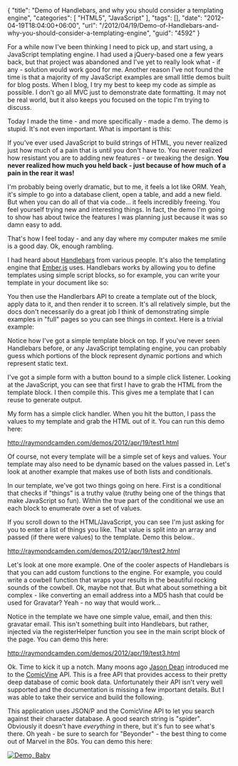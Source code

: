 {
	"title": "Demo of Handlebars, and why you should consider a templating engine",
	"categories": [
		"HTML5",
		"JavaScript"
	],
	"tags": [],
	"date": "2012-04-19T18:04:00+06:00",
	"url": "/2012/04/19/Demo-of-Handlebars-and-why-you-should-consider-a-templating-engine",
	"guid": "4592"
}

For a while now I've been thinking I need to pick up, and start using, a JavaScript templating engine. I had used a jQuery-based one a few years back, but that project was abandoned and I've yet to really look what - if any - solution would work good for me. Another reason I've not found the time is that a majority of my JavaScript examples are small little demos built for blog posts. When I blog, I try my best to keep my code as simple as possible. I don't go all MVC just to demonstrate date formatting. It may not be real world, but it also keeps you focused on the topic I'm trying to discuss. 

Today I made the time - and more specifically - made a demo. The demo is stupid. It's not even important. What is important is this:

If you've ever used JavaScript to build strings of HTML, you never realized just how much of a pain that is until you don't have to. You never realized how resistant you are to adding new features - or tweaking the design. <b>You never realized how much you held back - just because of how much of a pain in the rear it was!</b> 

I'm probably being overly dramatic, but to me, it feels a lot like ORM. Yeah, it's simple to go into a database client, open a table, and add a new field. But when you can do all of that via code... it feels incredibly freeing. You feel yourself trying new and interesting things. In fact, the demo I'm going to show has about twice the features I was planning just because it was so damn easy to add. 

That's how I feel today - and any day where my computer makes me smile is a good day. Ok, enough rambling.

I had heard about <a href="http://handlebarsjs.com/">Handlebars</a> from various people. It's also the templating engine that <a href="http://emberjs.com/">Ember.js</a> uses. Handlebars works by allowing you to define templates using simple script blocks, so for example, you can write your template in your document like so:

<script src="https://gist.github.com/2424281.js?file=gistfile1.txt"></script>

You then use the Handlerbars API to create a template out of the block, apply data to it, and then render it to screen. It's all relatively simple, but the docs don't necessarily do a great job I think of demonstrating simple examples in "full" pages so you can see things in context. Here is a trivial example:

<script src="https://gist.github.com/2424328.js?file=test1.html"></script>

Notice how I've got a simple template block on top. If you've never seen Handlebars before, or any JavaScript templating engine, you can probably guess which portions of the block represent dynamic portions and which represent static text.

I've got a simple form with a button bound to a simple click listener. Looking at the JavaScript, you can see that first I have to grab the HTML from the template block. I then compile this. This gives me a template that I can reuse to generate output.

My form has a simple click handler. When you hit the button, I pass the values to my template and grab the HTML out of it. You can run this demo here: 

<a href="http://raymondcamden.com/demos/2012/apr/19/test1.html">http://raymondcamden.com/demos/2012/apr/19/test1.html</a>

Of course, not every template will be a simple set of keys and values. Your template may also need to be dynamic based on the values passed in. Let's look at another example that makes use of both lists and conditionals.

<script src="https://gist.github.com/2424372.js?file=test2.html"></script>

In our template, we've got two things going on here. First is a conditional that checks if "things" is a truthy value (truthy being one of the things that make JavaScript so fun). Within the true part of the conditional we use an each block to enumerate over a set of values.

If you scroll down to the HTML/JavaScript, you can see I'm just asking for you to enter a list of things you like. That value is split into an array and passed (if there were values) to the template. Demo this below..

<a href="http://raymondcamden.com/demos/2012/apr/19/test2.html">http://raymondcamden.com/demos/2012/apr/19/test2.html</a>

Let's look at one more example. One of the cooler aspects of Handlebars is that you can add custom functions to the engine. For example, you could write a cowbell function that wraps your results in the beautiful rocking sounds of the cowbell. Ok, maybe not that. But what about something a bit complex - like converting an email address into a MD5 hash that could be used for Gravatar? Yeah - no way that would work...

<script src="https://gist.github.com/2424442.js?file=test3.html"></script>

Notice in the template we have one simple value, email, and then this: gravatar email. This isn't something built into Handlebars, but rather, injected via the registerHelper function you see in the main script block of the page. You can demo this here: 

<a href="http://raymondcamden.com/demos/2012/apr/19/test3.html">http://raymondcamden.com/demos/2012/apr/19/test3.html</a>
 
Ok. Time to kick it up a notch. Many moons ago <a href="http://www.12robots.com/">Jason Dean</a> introduced me to the <a href="http://api.comicvine.com">ComicVine</a> API. This is a free API that provides access to their pretty deep database of comic book data. Unfortunately their API isn't very well supported and the documentation is missing a few important details. But I was able to take their service and build the following.

<script src="https://gist.github.com/2424490.js?file=index.html"></script>

This application uses JSON/P and the ComicVine API to let you search against their character database. A good search string is "spider". Obviously it doesn't have <i>everything</i> in there, but it's fun to see what's there. Oh yeah - be sure to search for "Beyonder" - the best thing to come out of Marvel in the 80s. You can demo this here:

<a href="http://raymondcamden.com/demos/2012/apr/19/"><img src="https://static.raymondcamden.com/images/icon_128.png" title="Demo, Baby" border="0"></a>